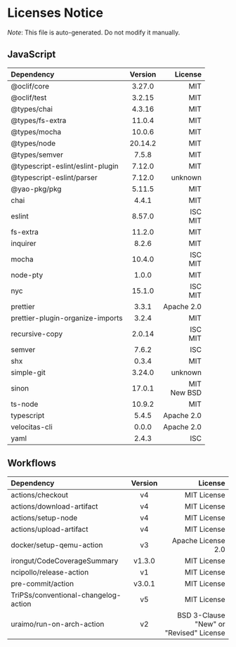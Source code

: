 # Licenses Notice
*Note*: This file is auto-generated. Do not modify it manually.
## JavaScript
| Dependency | Version | License |
|:-----------|:-------:|--------:|
|@oclif/core|3.27.0|MIT|
|@oclif/test|3.2.15|MIT|
|@types/chai|4.3.16|MIT|
|@types/fs-extra|11.0.4|MIT|
|@types/mocha|10.0.6|MIT|
|@types/node|20.14.2|MIT|
|@types/semver|7.5.8|MIT|
|@typescript-eslint/eslint-plugin|7.12.0|MIT|
|@typescript-eslint/parser|7.12.0|unknown|
|@yao-pkg/pkg|5.11.5|MIT|
|chai|4.4.1|MIT|
|eslint|8.57.0|ISC<br/>MIT|
|fs-extra|11.2.0|MIT|
|inquirer|8.2.6|MIT|
|mocha|10.4.0|ISC<br/>MIT|
|node-pty|1.0.0|MIT|
|nyc|15.1.0|ISC<br/>MIT|
|prettier|3.3.1|Apache 2.0|
|prettier-plugin-organize-imports|3.2.4|MIT|
|recursive-copy|2.0.14|ISC<br/>MIT|
|semver|7.6.2|ISC|
|shx|0.3.4|MIT|
|simple-git|3.24.0|unknown|
|sinon|17.0.1|MIT<br/>New BSD|
|ts-node|10.9.2|MIT|
|typescript|5.4.5|Apache 2.0|
|velocitas-cli|0.0.0|Apache 2.0|
|yaml|2.4.3|ISC|
## Workflows
| Dependency | Version | License |
|:-----------|:-------:|--------:|
|actions/checkout|v4|MIT License|
|actions/download-artifact|v4|MIT License|
|actions/setup-node|v4|MIT License|
|actions/upload-artifact|v4|MIT License|
|docker/setup-qemu-action|v3|Apache License 2.0|
|irongut/CodeCoverageSummary|v1.3.0|MIT License|
|ncipollo/release-action|v1|MIT License|
|pre-commit/action|v3.0.1|MIT License|
|TriPSs/conventional-changelog-action|v5|MIT License|
|uraimo/run-on-arch-action|v2|BSD 3-Clause "New" or "Revised" License|
